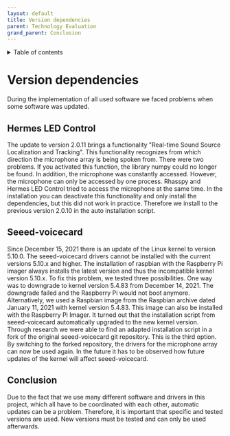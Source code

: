 ```yaml
---
layout: default
title: Version dependencies
parent: Technology Evaluation
grand_parent: Conclusion
---
```

<details close markdown="block">
  <summary>
    Table of contents
  </summary>
  {: .text-delta }
1. TOC
{:toc}
</details>

# Version dependencies
During the implementation of all used software we faced problems when some software was updated. 

## Hermes LED Control
The update to version 2.0.11 brings a functionality "Real-time Sound Source Localization and Tracking". 
This functionality recognizes from which direction the microphone array is being spoken from. There were two problems. 
If you activated this function, the library numpy could no longer be found. In addition, the microphone was constantly 
accessed. However, the microphone can only be accessed by one process. Rhasspy and Hermes LED Control tried to access 
the microphone at the same time. In the installation you can deactivate this functionality and only install the 
dependencies, but this did not work in practice. Therefore we install to the previous version 2.0.10 in the auto 
installation script. 

## Seeed-voicecard
Since December 15, 2021 there is an update of the Linux kernel to version 5.10.0.
The seeed-voicecard drivers cannot be installed with the current versions 5.10.x and higher. The installation of 
raspbian with the Raspberry Pi imager always installs the latest version and thus the incompatible kernel version 
5.10.x. 
To fix this problem, we tested three possibilities. One way was to downgrade to kernel version 5.4.83 from 
December 14, 2021. The downgrade failed and the Raspberry Pi would not boot anymore.
Alternatively, we used a Raspbian image from the Raspbian archive dated January 11, 2021 with kernel version 5.4.83. 
This image can also be installed with the Raspberry Pi Imager. It turned out that the installation script from 
seeed-voicecard automatically upgraded to the new kernel version.
Through research we were able to find an adapted installation script in a fork of the original seeed-voicecard 
git repository. This is the third option. By switching to the forked repository, the drivers for the microphone array 
can now be used again. In the future it has to be observed how future updates of the kernel will affect seeed-voicecard.

## Conclusion
Due to the fact that we use many different software and drivers in this project, which all have to be coordinated with 
each other, automatic updates can be a problem. Therefore, it is important that specific and tested versions are used. 
New versions must be tested and can only be used afterwards. 
